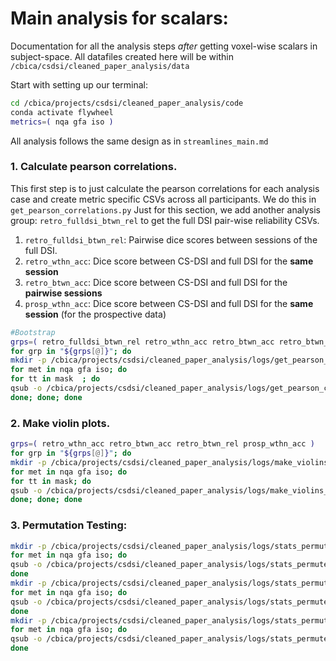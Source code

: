 # Main analysis for scalars:
Documentation for all the analysis steps *after* getting voxel-wise scalars in subject-space. All datafiles created here will be within `/cbica/csdsi/cleaned_paper_analysis/data`

Start with setting up our terminal:
```bash
cd /cbica/projects/csdsi/cleaned_paper_analysis/code
conda activate flywheel
metrics=( nqa gfa iso )
```

All analysis follows the same design as in `streamlines_main.md`

### 1. Calculate pearson correlations.
This first step is to just calculate the pearson correlations for each analysis case and create metric specific CSVs across all participants. 
We do this in `get_pearson_correlations.py`
Just for this section, we add another analysis group: `retro_fulldsi_btwn_rel` to get the full DSI pair-wise reliability CSVs. 
1. `retro_fulldsi_btwn_rel`: Pairwise dice scores between sessions of the full DSI. 
1. `retro_wthn_acc`: Dice score between CS-DSI and full DSI for the **same session**
1. `retro_btwn_acc`: Dice score between CS-DSI and full DSI for the **pairwise sessions**
1. `prosp_wthn_acc`: Dice score between CS-DSI and full DSI for the **same session** (for the prospective data)

```bash
#Bootstrap
grps=( retro_fulldsi_btwn_rel retro_wthn_acc retro_btwn_acc retro_btwn_rel prosp_wthn_acc )
for grp in "${grps[@]}"; do
mkdir -p /cbica/projects/csdsi/cleaned_paper_analysis/logs/get_pearson_correlations/${grp}
for met in nqa gfa iso; do
for tt in mask  ; do
qsub -o /cbica/projects/csdsi/cleaned_paper_analysis/logs/get_pearson_correlations/${grp}/${met}_${tt}.txt -N ${grp}_${met} -pe threaded 1-2 /cbica/projects/csdsi/cleaned_paper_analysis/code/run_python_grid.sh get_pearson_correlations.py $grp $met $tt
done; done; done
```

### 2. Make violin plots.
```bash
grps=( retro_wthn_acc retro_btwn_acc retro_btwn_rel prosp_wthn_acc )
for grp in "${grps[@]}"; do
mkdir -p /cbica/projects/csdsi/cleaned_paper_analysis/logs/make_violins_scalars/${grp}
for met in nqa gfa iso; do
for tt in mask; do
qsub -o /cbica/projects/csdsi/cleaned_paper_analysis/logs/make_violins_scalars/${grp}/${met}.txt -N ${grp}_${met} -pe threaded 1-2 /cbica/projects/csdsi/cleaned_paper_analysis/code/run_python_grid.sh make_violins_scalars.py $grp $met $tt
done; done; done
```

### 3. Permutation Testing:
```bash
mkdir -p /cbica/projects/csdsi/cleaned_paper_analysis/logs/stats_permute_retro_wthn_acc
for met in nqa gfa iso; do
qsub -o /cbica/projects/csdsi/cleaned_paper_analysis/logs/stats_permute_retro_wthn_acc/${met}.txt -N ${met} -pe threaded 1-2 /cbica/projects/csdsi/cleaned_paper_analysis/code/run_python_grid.sh stats_permute_retro_wthn_acc.py scalars ${met}_mask
done
mkdir -p /cbica/projects/csdsi/cleaned_paper_analysis/logs/stats_permute_retro_btwn_acc
for met in nqa gfa iso; do
qsub -o /cbica/projects/csdsi/cleaned_paper_analysis/logs/stats_permute_retro_btwn_acc/${met}.txt -N ${met} -pe threaded 1-2 /cbica/projects/csdsi/cleaned_paper_analysis/code/run_python_grid.sh stats_permute_retro_btwn_acc.py scalars ${met}_mask
done
mkdir -p /cbica/projects/csdsi/cleaned_paper_analysis/logs/stats_permute_retro_btwn_rel
for met in nqa gfa iso; do
qsub -o /cbica/projects/csdsi/cleaned_paper_analysis/logs/stats_permute_retro_btwn_rel/${met}.txt -N ${met} -pe threaded 1-2 /cbica/projects/csdsi/cleaned_paper_analysis/code/run_python_grid.sh stats_permute_retro_btwn_rel.py scalars ${met}_mask
done
```